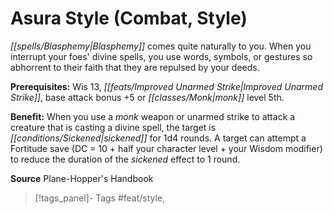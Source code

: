 ﻿---
cssclass: [feats]

---
# Asura Style (Combat, Style)

_[[spells/Blasphemy|Blasphemy]]_ comes quite naturally to you. When you interrupt your foes' divine spells, you use words, symbols, or gestures so abhorrent to their faith that they are repulsed by your deeds.

**Prerequisites:** Wis 13, _[[feats/Improved Unarmed Strike|Improved Unarmed Strike]]_, base attack bonus +5 or _[[classes/Monk|monk]]_ level 5th.

**Benefit:** When you use a _monk_ weapon or unarmed strike to attack a creature that is casting a divine spell, the target is _[[conditions/Sickened|sickened]]_ for 1d4 rounds. A target can attempt a Fortitude save (DC = 10 + half your character level + your Wisdom modifier) to reduce the duration of the _sickened_ effect to 1 round.

**Source** Plane-Hopper's Handbook
>[!tags_panel]- Tags
> #feat/style, 